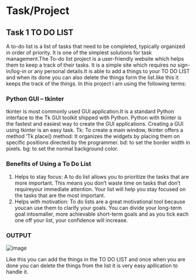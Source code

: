 # Task/Project

## Task 1 TO DO LIST

A to-do list is a list of tasks that need to be completed, typically organized in order of priority. It is one of the simplest solutions for task management.The To-do list project is a user-friendly website which helps them to keep a track of their tasks. It is a simple site which requires no sign-in/log-in or any personal details.It is able to add a things to your TO DO LIST and when its done you can also delete the things form the list.like this it keeps the track of the things. In this project i am using the following terms:

### Python GUI – tkinter
tkinter is most commonly used GUI application.It is a standard Python interface to the Tk GUI toolkit shipped with Python. Python with tkinter is the fastest and easiest way to create the GUI applications. Creating a GUI using tkinter is an easy task.
Tk: To create a main window, tkinter offers a method ‘Tk
place() method: It organizes the widgets by placing them on specific positions directed by the programmer.
bd: to set the border width in pixels.
bg: to set the normal background color.

### Benefits of Using a To Do List
1) Helps to stay focus: A to do list allows you to prioritize the tasks that are more important. This means you don’t waste time on tasks that don’t requireyour immediate attention. Your list will help you stay focused on the tasks that are the most important.
2) Helps with motivation: To do lists are a great motivational tool because youcan use them to clarify your goals. You can divide your long-term goal intosmaller, more achievable short-term goals and as you tick each one off your list, your confidence will increase.

### OUTPUT
![image](https://github.com/aaditeeshelke/task/assets/135505964/96d7716e-0496-4089-86c1-b6bcd3c92f8a)

Like this you can add the things in the TO DO LIST and once when you are done you can delete the things from the list it is very easy apllication to handle it.
